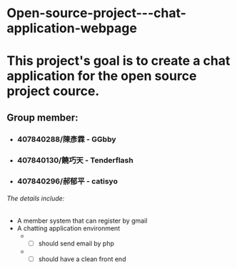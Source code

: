 # Open-source-project---chat-application-webpage
# This project's goal is to create a chat application for the open source project cource.

## Group member:
* ### 407840288/陳彥霖 - GGbby
* ### 407840130/饒巧天 - Tenderflash
* ### 407840296/郝郁平 - catisyo

###### The details include:
* A member system that can register by gmail
* A chatting application environment
  * -[ ] should send email by php
  * -[ ] should have a clean front end
